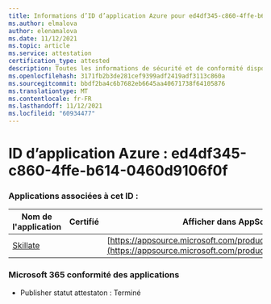 ```yaml
---
title: Informations d’ID d’application Azure pour ed4df345-c860-4ffe-b614-0460d9106f0f
ms.author: elmalova
author: elenamalova
ms.date: 11/12/2021
ms.topic: article
ms.service: attestation
certification_type: attested
description: Toutes les informations de sécurité et de conformité disponibles pour ed4df345-c860-4ffe-b614-0460d9106f0f.
ms.openlocfilehash: 3171fb2b3de281cef9399adf2419adf3113c860a
ms.sourcegitcommit: bbdf2ba4c6b7682eb6645aa40671738f64105876
ms.translationtype: MT
ms.contentlocale: fr-FR
ms.lasthandoff: 11/12/2021
ms.locfileid: "60934477"
---
```

# <a name="azure-app-id-ed4df345-c860-4ffe-b614-0460d9106f0f"></a>ID d’application Azure : ed4df345-c860-4ffe-b614-0460d9106f0f


### <a name="apps-associated-with-this-id"></a>Applications associées à cet ID :
| **Nom de l'application** | **Certifié** | **Afficher dans AppSource** |
|--------------|---------------|-----------------------|
| [Skillate](https://docs.microsoft.com/microsoft-365-app-certification/forward/WA200002490) |  | [https://appsource.microsoft.com/product/office/WA200002490](https://appsource.microsoft.com/product/office/WA200002490) |

### <a name="microsoft-365-app-compliance-status"></a>Microsoft 365 conformité des applications
- Publisher statut attestaton : Terminé
